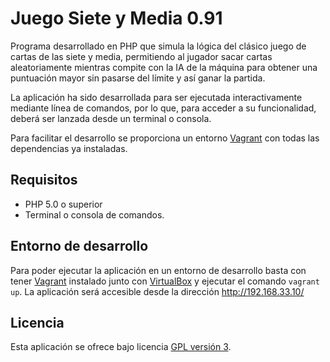 Juego Siete y Media 0.91
================================

Programa desarrollado en PHP que simula la lógica del clásico juego de cartas de las siete y media, permitiendo al
jugador sacar cartas aleatoriamente mientras compite con la IA de la máquina para obtener una puntuación mayor 
sin pasarse del límite y así ganar la partida.

La aplicación ha sido desarrollada para ser ejecutada interactivamente mediante línea de comandos, por lo que,
para acceder a su funcionalidad, deberá ser lanzada desde un terminal o consola.

Para facilitar el desarrollo se proporciona un entorno [Vagrant] con todas las dependencias ya instaladas.

## Requisitos
- PHP 5.0 o superior
- Terminal o consola de comandos.

## Entorno de desarrollo
Para poder ejecutar la aplicación en un entorno de desarrollo basta con tener [Vagrant] instalado junto con [VirtualBox]
y ejecutar el comando `vagrant up`. La aplicación será accesible desde la dirección http://192.168.33.10/

## Licencia
Esta aplicación se ofrece bajo licencia [GPL versión 3].

[Vagrant]: https://www.vagrantup.com/
[VirtualBox]: https://www.virtualbox.org
[GPL versión 3]: https://www.gnu.org/licenses/gpl-3.0.en.html
